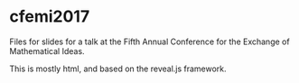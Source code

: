 # cfemi2017
Files for slides for a talk at the Fifth Annual Conference for the Exchange of Mathematical Ideas.


This is mostly html, and based on the reveal.js framework.
